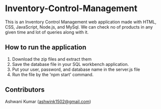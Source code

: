# Inventory-Control-Management
This is an Inventory Control Management web application made with HTML, CSS, JavaScript, Node.js, and MySql. We can check no of products in any given time and lot of queries along with it.

## How to  run the application
1. Download the zip files and extract them
2. Save the database file in your SQL workbench application.
3. Put your user, password, and database name in the server.js file
4. Run the file by the 'npm start' command.

## Contributors
Ashwani Kumar (ashwink1502@gmail.com)
